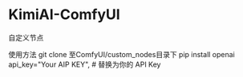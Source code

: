 # KimiAI-ComfyUI
自定义节点

使用方法
git clone 至ComfyUI/custom_nodes目录下
pip install openai
api_key="Your AIP KEY",  # 替换为你的 API Key
